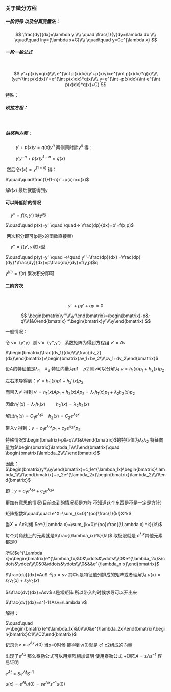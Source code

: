 ### 关于微分方程

##### 一阶特殊 以及分离变量法：

$$
\frac{dy}{dx}=\lambda y \\\\ 
\quad \frac{1}{y}dy=\lambda dx \\\\ \quad\quad lny=(\lambda x+C)\\\\ \quad\quad y=Ce^{\lambda x}
$$

##### 一阶一般公式

​	
$$
y'+p(x)y=q(x)\\\\
e^{\int p(x)dx}(y'+p(x)y)=e^{\int p(x)dx}*q(x)\\\\
(ye^{\int p(x)dx})'=e^{\int p(x)dx}*q(x)\\\\
y=e^{\int -p(x)dx}(\int e^{\int p(x)dx}*q(x)+C)
$$


特殊：



##### 欧拉方程：

​	

##### 伯努利方程：

$\quad\quad y'+p(x)y=q(x)y^n$ 	两侧同时除$y^n$ 得：

$\quad\quad y'y^{-n}+p(x)y^{1-n}=q(x)$

​	然后令$r(x)=y^{(1-n)}$ 得：

$\quad\quad\frac{1}{1-n}r'+p(x)r=q(x)$

解$r(x)$ 最后就能得到y



#### 可以降低阶的情况

$\quad y''=f(x,y')$ 缺y型

$\quad\quad p(x)=y' \quad \quad=> \frac{dp}{dx}=p'=f(x,p)$

​	两次积分即可(p是x的函数直接替）

$\quad y''=f(y',y)$缺x型

$\quad\quad p(y)=y' \quad =>\quad y''=\frac{dp}{dx} =\frac{dp}{dy}*\frac{dy}{dx}=p\frac{dp}{dy}=f(y,p)$q

$y^{(n)}=f(x)$ 累次积分即可





#### 二阶齐次

​	
$$
y''+py'+qy=0
$$

$$
\begin{bmatrix}y''\\\\y'\end{bmatrix}=\begin{bmatrix}-p&-q\\\\1&0\end{bmatrix} *\begin{bmatrix}y'\\\\y\end{bmatrix}
$$

一般情况：

令 v=（y‘,y）则 v’=（y'',y'） 系数矩阵为得到方程组 
$v'=Av$

$\begin{bmatrix}\frac{dv_1}{dx}\\\\\frac{dv_2}{dx}\end{bmatrix}=\begin{bmatrix}av_1+bv_2\\\\cv_1+dv_2\end{bmatrix}$

设A的特征值是$\lambda_1\quad \lambda_2$ 特征向量为$p1\quad p2$ 则v可以分解为 $v=h_1(x)p_1+h_2(x)p_2$

左右求导得到：$v'=h_1'(x)p1+h_2'(x)p_2$

而带入v‘ 得到 $v'=h_1(x)Ap_1+h_2(x)Ap_2=\lambda_1h_1(x) p_1+\lambda_2h_2(x) p_2$

因此$h_1'(x)=\lambda_1h_1(x) \quad\quad h_2'(x)=\lambda_2h_2(x)$ 

解出$h_1(x)=C_1e^{\lambda_1 x}\quad h_2(x)=C_2e^{\lambda_2x}$

带入v 得到：$v=c_1e^{\lambda_1x}p_1+c_2e^{\lambda_2 x}p_2$



特殊情况$\begin{bmatrix}-p&-q\\\\1&0\end{bmatrix}$的特征值为$\lambda_1 \lambda_2$ 特征向量为$\begin{bmatrix}\lambda_1\\\\1\end{bmatrix}\quad \begin{bmatrix}\lambda_2\\\\1\end{bmatrix}$



因此：$\begin{bmatrix}y'\\\\y\end{bmatrix}=c_1e^{\lambda_1x}\begin{bmatrix}\lambda_1\\\\1\end{bmatrix}+c_2e^{\lambda_2x}\begin{bmatrix}\lambda_2\\\\1\end{bmatrix}$

即：$y=c_1e^{\lambda_1x}+c_2e^{\lambda_2x}​$





更加有意思的情况(目前查到的情况都是方阵 不知道这个东西是不是一定是方阵)

矩阵指数$\quad\quad e^X=\sum_{k=0}^{oo}\frac{1}{k!}X^k$

当$X=\Lambda x$时候 $e^{\Lambda x}=\sum_{k=0}^{oo}\frac{(\Lambda x) ^k}{k!}$ 

每个对角线上的元素就是$\frac{(\lambda_ix)^k}{k!}$ 取极限就是 $e^{\lambda_i x}$其他元素都是0

所以$e^{\Lambda x}=\begin{bmatrix}e^{\lambda_1x}&0&\cdots&\vdots\\\\0&e^{\lambda_2x}&\cdots&\vdots\\\\0&0&\ddots&\vdots\\\\0&&&e^{\lambda_n x}\end{bmatrix}$



$\frac{du}{dx}=Au$  令$u=sv$ 其中s是特征值列排成的矩阵或者理解为 $u(x)=s_1v_1(x)+s_2v_2(x)$

$s\frac{dv}{dx}=Asv$ 	s是常矩阵 所以带入的时候求导可以开出来

$\frac{dv}{dx}=s^{-1}Asv=\Lambda v$

解得：

$\quad\quad v=\begin{bmatrix}e^{\lambda_1x}&0\\\\0&e^{\lambda_2x}\end{bmatrix}\begin{bmatrix}C1\\\\C2\end{bmatrix}$

记录为$v=e^{\Lambda x}v(0)$ 	当x=0时候 能得到v(0)就是 c1 c2组成的向量

出现了$e^{Ax}$ 那么泰勒公式可以用矩阵相加证明 使用泰勒公式 +矩阵$A=s\Lambda s^{-1}$ 容易证明

$e^{At}=Se^{\Lambda t} S^{-1}$

$u(x)=e^{At}u(0)=se^{\Lambda x}s^{-1}u(0)$



